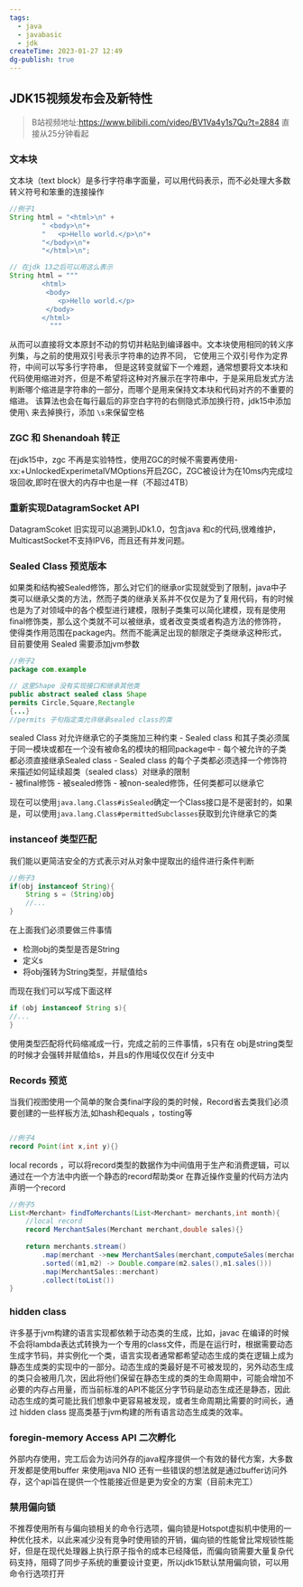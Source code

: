 ```yaml
---
tags:
  - java
  - javabasic
  - jdk
createTime: 2023-01-27 12:49
dg-publish: true
---
```

## JDK15视频发布会及新特性

> B站视频地址:<a>https://www.bilibili.com/video/BV1Va4y1s7Qu?t=2884</a> 直接从25分钟看起
### 文本块

文本块（text block）是多行字符串字面量，可以用代码表示，而不必处理大多数转义符号和笨重的连接操作

```java
//例子1
String html = "<html>\n" +
		" <body>\n"+
		"	<p>Hello world.</p>\n"+
		"</body>\n"+
		"</html>\n"; 

// 在jdk 13之后可以用这么表示
String html = """
		<html>
		 <body>
			<p>Hello world.</p>
		 </body>
		</html>
	      """
```

从而可以直接将文本原封不动的剪切并粘贴到编译器中。文本块使用相同的转义序列集，与之前的使用双引号表示字符串的边界不同， 它使用三个双引号作为定界符，中间可以写多行字符串，
但是这转变就留下一个难题，通常想要将文本块和代码使用缩进对齐，但是不希望将这种对齐展示在字符串中，于是采用启发式方法判断哪个缩进是字符串的一部分，而哪个是用来保持文本块和代码对齐的不重要的缩进。
该算法也会在每行最后的非空白字符的右侧隐式添加换行符，jdk15中添加使用`\` 来去掉换行，添加 `\s`来保留空格

### ZGC 和 Shenandoah 转正

在jdk15中，zgc 不再是实验特性，使用ZGC的时候不需要再使用-xx:+UnlockedExperimetalVMOptions开启ZGC，ZGC被设计为在10ms内完成垃圾回收,即时在很大的内存中也是一样（不超过4TB）

### 重新实现DatagramSocket API

DatagramScoket 旧实现可以追溯到JDk1.0，包含java 和c的代码,很难维护，MulticastSocket不支持IPV6，而且还有并发问题。

### Sealed Class 预览版本

如果类和结构被Sealed修饰，那么对它们的继承or实现就受到了限制，java中子类可以继承父类的方法，然而子类的继承关系并不仅仅是为了复用代码，有的时候也是为了对领域中的各个模型进行建模，限制子类集可以简化建模，现有是使用final修饰类，那么这个类就不可以被继承，或者改变类或者构造方法的修饰符，使得类作用范围在package内。然而不能满足出现的额限定子类继承这种形式，目前要使用 Sealed 需要添加jvm参数

```java
//例子2
package com.example

// 这里Shape 没有实现接口和继承其他类
public abstract sealed class Shape
permits Circle,Square,Rectangle
{...}
//permits 子句指定类允许继承sealed class的类

```

sealed Class 对允许继承它的子类施加三种约束
    - Sealed class 和其子类必须属于同一模块或都在一个没有被命名的模块的相同package中
    - 每个被允许的子类都必须直接继承Sealed class
    - Sealed class 的每个子类都必须选择一个修饰符来描述如何延续超类（sealed class）对继承的限制	 
         - 被final修饰
	 - 被sealed修饰
	 - 被non-sealed修饰，任何类都可以继承它          

现在可以使用`java.lang.Class#isSealed`确定一个Class接口是不是密封的，如果是，可以使用`java.lang.Class#permittedSubclasses`获取到允许继承它的类

### instanceof 类型匹配

我们能以更简洁安全的方式表示对从对象中提取出的组件进行条件判断

```java
//例子3
if(obj instanceof String){
	String s = (String)obj
	//...
}

```
在上面我们必须要做三件事情

- 检测obj的类型是否是String
- 定义s
- 将obj强转为String类型，并赋值给s

而现在我们可以写成下面这样

```java
if (obj instanceof String s){
//...
}
```
使用类型匹配将代码缩减成一行，完成之前的三件事情，s只有在 obj是string类型的时候才会强转并赋值给s，并且s的作用域仅仅在if 分支中

### Records 预览

当我们视图使用一个简单的聚合类final字段的类的时候，Record省去类我们必须要创建的一些样板方法,如hash和equals ，tosting等

```java

//例子4
record Point(int x,int y){}

```
local records ，可以将record类型的数据作为中间值用于生产和消费逻辑，可以通过在一个方法中内嵌一个静态的record帮助类or 在靠近操作变量的代码方法内声明一个record

```java
//例子5
List<Merchant> findToMerchants(List<Merchant> merchants,int month){
 	//local record
	record MerchantSales(Merchant merchant,double sales){}
	
	return merchants.stream()
		.map(merchant ->new MerchantSales(merchant,computeSales(merchant,month)))
		.sorted((m1,m2) -> Double.compare(m2.sales(),m1.sales()))
		.map(MerchantSales::merchant)
		.collect(toList())
}
```

### hidden class

许多基于jvm构建的语言实现都依赖于动态类的生成，比如，javac 在编译的时候不会将lambda表达式转换为一个专用的class文件，而是在运行时，根据需要动态生成字节码，并实例化一个类，语言实现者通常都希望动态生成的类在逻辑上成为静态生成类的实现中的一部分。动态生成的类最好是不可被发现的，另外动态生成的类只会被用几次，因此将他们保留在静态生成的类的生命周期中，可能会增加不必要的内存占用量，而当前标准的API不能区分字节码是动态生成还是静态，因此动态生成的类可能比我们想象中更容易被发现，或者生命周期比需要的时间长，通过 hidden class 提高类基于jvm构建的所有语言动态生成类的效率。 

### foregin-memory Access API 二次孵化

外部内存使用，完工后会为访问外存的java程序提供一个有效的替代方案，大多数开发都是使用buffer 来使用java NIO 还有一些错误的想法就是通过buffer访问外存，这个api旨在提供一个性能接近但是更为安全的方案（目前未完工）

### 禁用偏向锁

不推荐使用所有与偏向锁相关的命令行选项，偏向锁是Hotspot虚拟机中使用的一种优化技术，以此来减少没有竞争时使用锁的开销，偏向锁的性能曾比常规锁性能好，但是在现代处理器上执行原子指令的成本已经降低，而偏向锁需要大量复杂代码支持，阻碍了同步子系统的重要设计变更，所以jdk15默认禁用偏向锁，可以用命令行选项打开

